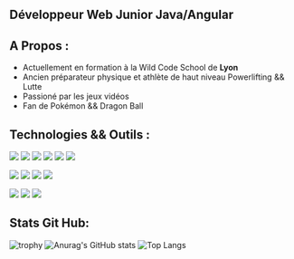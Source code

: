 ## Développeur Web Junior Java/Angular 

## A Propos :

<ul>
  <li>Actuellement en formation à la Wild Code School de <b>Lyon</b></li>
  <li>Ancien préparateur physique et athlète de haut niveau Powerlifting && Lutte</li>
  <li>Passioné par les jeux vidéos</li>
  <li>Fan de Pokémon && Dragon Ball</li>
</ul>  
  
## Technologies && Outils :
 
![](https://img.shields.io/badge/Code-Angular-informational?style=flat&logo=angular&logoColor=white&color=2bbc8a)
![](https://img.shields.io/badge/Code-JavaScript-informational?style=flat&logo=javascript&logoColor=white&color=2bbc8a)
![](https://img.shields.io/badge/Code-Typescript-informational?style=flat&logo=typescript&logoColor=white&color=2bbc8a)
![](https://img.shields.io/badge/Code-Java-informational?style=flat&logo=java&logoColor=white&color=2bbc8a)
![](https://img.shields.io/badge/Code-jQuery-informational?style=flat&logo=jQuery&logoColor=white&color=2bbc8a)
![](https://img.shields.io/badge/Code-Bootstrap-informational?style=flat&logo=bootstrap&logoColor=white&color=2bbc8a)
  
![](https://img.shields.io/badge/OS-Linux-informational?style=flat&logo=linux&logoColor=white&color=2bbc8a)
![](https://img.shields.io/badge/OS-Windows-informational?style=flat&logo=Windows&logoColor=white&color=2bbc8a)
![](https://img.shields.io/badge/Editor-Visual_Studio_Code-informational?style=flat&logo=visual-studio&logoColor=white&color=2bbc8a)
![](https://img.shields.io/badge/Editor-Eclipse-informational?style=flat&logo=eclipse&logoColor=white&color=2bbc8a)
  
![](https://img.shields.io/badge/Tool-Firebase-informational?style=flat&logo=firebase&logoColor=white&color=2bbc8a)
![](https://img.shields.io/badge/Tool-Git-informational?style=flat&logo=git&logoColor=white&color=2bbc8a)
![](https://img.shields.io/badge/Tools-MySQL-informational?style=flat&logo=MySQL&logoColor=white&color=2bbc8a)
  
## Stats Git Hub:
  
![trophy](https://github-profile-trophy.vercel.app/?username=beerushakaishin&theme=matrix&row=1&column=7&no-frame=true&margin-w=13)
![Anurag's GitHub stats](https://github-readme-stats.vercel.app/api?username=beerushakaishin&show_icons=true&theme=vue-dark&count_private=true&hide_border=true)
![Top Langs](https://github-readme-stats.vercel.app/api/top-langs/?username=beerushakaishin&langs_count=8&layout=compact&theme=vue-dark&hide_border=true) 
